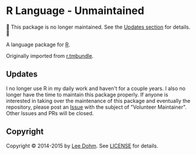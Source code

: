 # R Language - Unmaintained

:rotating_light: This package is no longer maintained. See the [Updates section](#updates) for details. :rotating_light:

A language package for [R](http://www.r-project.org).

Originally imported from [r.tmbundle](https://github.com/textmate/r.tmbundle).

## Updates

I no longer use R in my daily work and haven't for a couple years. I also no longer have the time to maintain this package properly. If anyone is interested in taking over the maintenance of this package and eventually the repository, please post an [Issue](https://github.com/lee-dohm/language-r/issues/new) with the subject of "Volunteer Maintainer". Other Issues and PRs will be closed.

## Copyright

Copyright &copy; 2014-2015 by [Lee Dohm](https://www.lee-dohm.com). See [LICENSE](https://github.com/lee-dohm/language-r/blob/master/LICENSE.md) for details.
